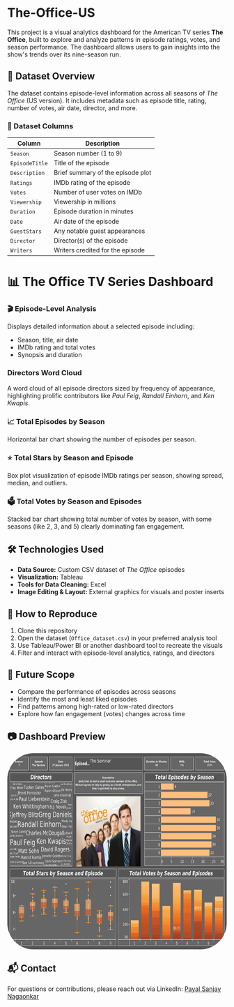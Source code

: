 # The-Office-US
This project is a visual analytics dashboard for the American TV series **The Office**, built to explore and analyze patterns in episode ratings, votes, and season performance. The dashboard allows users to gain insights into the show's trends over its nine-season run.

## 📁 Dataset Overview

The dataset contains episode-level information across all seasons of *The Office* (US version). It includes metadata such as episode title, rating, number of votes, air date, director, and more.

### 🔢 Dataset Columns

| Column         | Description |
|----------------|-------------|
| `Season`       | Season number (1 to 9) |
| `EpisodeTitle` | Title of the episode |
| `Description`  | Brief summary of the episode plot |
| `Ratings`      | IMDb rating of the episode |
| `Votes`        | Number of user votes on IMDb |
| `Viewership`   | Viewership in millions |
| `Duration`     | Episode duration in minutes |
| `Date`         | Air date of the episode |
| `GuestStars`   | Any notable guest appearances |
| `Director`     | Director(s) of the episode |
| `Writers`      | Writers credited for the episode |


# 📊 The Office TV Series Dashboard

### 🎬 Episode-Level Analysis
Displays detailed information about a selected episode including:
- Season, title, air date
- IMDb rating and total votes
- Synopsis and duration

### Directors Word Cloud
A word cloud of all episode directors sized by frequency of appearance, highlighting prolific contributors like *Paul Feig*, *Randall Einhorn*, and *Ken Kwapis*.

### 📈 Total Episodes by Season
Horizontal bar chart showing the number of episodes per season.

### ⭐ Total Stars by Season and Episode
Box plot visualization of episode IMDb ratings per season, showing spread, median, and outliers.

### 🗳️ Total Votes by Season and Episodes
Stacked bar chart showing total number of votes by season, with some seasons (like 2, 3, and 5) clearly dominating fan engagement.



## 🛠️ Technologies Used

- **Data Source:** Custom CSV dataset of *The Office* episodes
- **Visualization:** Tableau 
- **Tools for Data Cleaning:** Excel
- **Image Editing & Layout:** External graphics for visuals and poster inserts



## 📌 How to Reproduce

1. Clone this repository
2. Open the dataset (`Office_dataset.csv`) in your preferred analysis tool
3. Use Tableau/Power BI or another dashboard tool to recreate the visuals
4. Filter and interact with episode-level analytics, ratings, and directors



## 📎 Future Scope

- Compare the performance of episodes across seasons
- Identify the most and least liked episodes
- Find patterns among high-rated or low-rated directors
- Explore how fan engagement (votes) changes across time



## 📷 Dashboard Preview

<img align="center" alt="zerotwo-pic" height="450" style="border-radius:60px;" src="https://github.com/Payal2000/The-Office-US/blob/main/Dashboard%201.png">


## 📬 Contact

For questions or contributions, please reach out via LinkedIn: [Payal Sanjay Nagaonkar](https://www.linkedin.com/in/payal-sanjay-nagaonkar-76b733188/)
